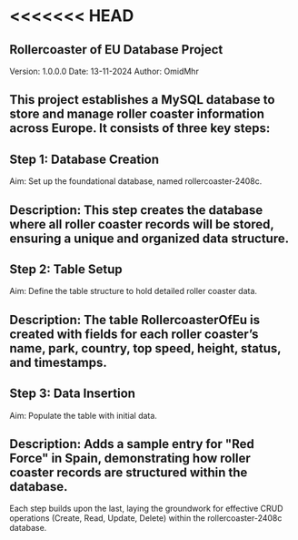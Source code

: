 <<<<<<< HEAD
=======
Rollercoaster of EU Database Project
--
Version: 1.0.0.0
Date: 13-11-2024
Author: OmidMhr

This project establishes a MySQL database to store and manage roller coaster information across Europe. It consists of three key steps:
--

Step 1: Database Creation
-
Aim: Set up the foundational database, named rollercoaster-2408c.

Description: This step creates the database where all roller coaster records will be stored, ensuring a unique and organized data structure.
--
Step 2: Table Setup
-
Aim: Define the table structure to hold detailed roller coaster data.

Description: The table RollercoasterOfEu is created with fields for each roller coaster’s name, park, country, top speed, height, status, and timestamps.
--
Step 3: Data Insertion
-
Aim: Populate the table with initial data.

Description: Adds a sample entry for "Red Force" in Spain, demonstrating how roller coaster records are structured within the database.
--
Each step builds upon the last, laying the groundwork for effective CRUD operations (Create, Read, Update, Delete) within the rollercoaster-2408c database.

